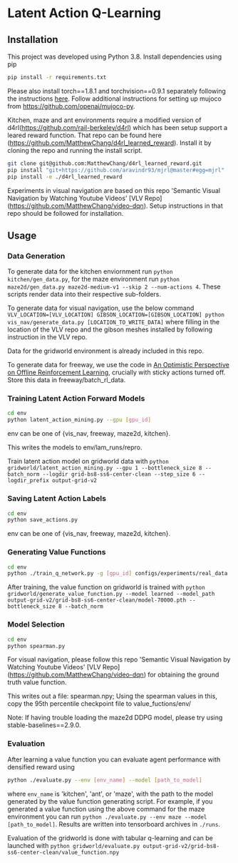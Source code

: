 # Latent Action Q-Learning
## Installation

This project was developed using Python 3.8. Install dependencies using pip

```bash
pip install -r requirements.txt
```
Please also install torch==1.8.1 and torchvision==0.9.1 separately following the instructions [here](https://pytorch.org).
Follow additional instructions for setting up mujoco from https://github.com/openai/mujoco-py.

Kitchen, maze and ant environments require a modified version of d4rl(https://github.com/rail-berkeley/d4rl) which has been setup support a leared reward function. That repo can be found here (https://github.com/MatthewChang/d4rl_learned_reward).
Install it by cloning the repo and running the install script.
```bash
git clone git@github.com:MatthewChang/d4rl_learned_reward.git
pip install "git+https://github.com/aravindr93/mjrl@master#egg=mjrl"
pip install -e ./d4rl_learned_reward
```

Experiments in visual navigation are based on this repo 'Semantic Visual Navigation by Watching Youtube Videos' [VLV Repo] (https://github.com/MatthewChang/video-dqn). Setup instructions in that repo should be followed for installation. 
## Usage
### Data Generation
To generate data for the kitchen enviornment run `python kitchen/gen_data.py`, for the maze environment run `python maze2d/gen_data.py maze2d-medium-v1 --skip 2 --num-actions 4`. These scripts render data into their respective sub-folders.

To generate data for visual navigation, use the below command
`VLV_LOCATION=[VLV_LOCATION] GIBSON_LOCATION=[GIBSON_LOCATION] python vis_nav/generate_data.py [LOCATION_TO_WRITE_DATA]`
where filling in the location of the VLV repo and the gibson meshes installed by following instruction in the VLV repo. 

Data for the gridworld environment is already included in this repo.

To generate data for freeway, we use the code in [An Optimistic Perspective on Offline Reinforcement Learning](https://github.com/google-research/batch_rl/issues), crucially with sticky actions turned off. Store this data in freeway/batch_rl_data.

### Training Latent Action Forward Models
```bash
cd env
python latent_action_mining.py --gpu [gpu_id]
```
env can be one of {vis_nav, freeway, maze2d, kitchen}.

This writes the models to env/lam_runs/repro.

Train latent action model on gridworld data with
`python gridworld/latent_action_mining.py --gpu 1 --bottleneck_size 8 --batch_norm --logdir grid-bs8-ss6-center-clean --step_size 6 --logdir_prefix output-grid-v2`


### Saving Latent Action Labels
```bash
cd env
python save_actions.py
```
env can be one of {vis_nav, freeway, maze2d, kitchen}.


### Generating Value Functions
```bash
cd env
python ./train_q_network.py -g [gpu_id] configs/experiments/real_data
```

After training, the value function on gridworld is trained with
`python gridworld/generate_value_function.py --model learned --model_path output-grid-v2/grid-bs8-ss6-center-clean/model-70000.pth --bottleneck_size 8 --batch_norm`

### Model Selection
```bash
cd env
python spearman.py
```

For visual navigation, please follow this repo 'Semantic Visual Navigation by Watching Youtube Videos' [VLV Repo] (https://github.com/MatthewChang/video-dqn) for obtaining the ground truth value function.

This writes out a file: spearman.npy; Using the spearman values in this, copy the 95th percentile checkpoint file to value_fuctions/env/

Note: If having trouble loading the maze2d DDPG model, please try using stable-baselines==2.9.0.

### Evaluation
After learning a value function you can evaluate agent performance with densified reward using
```bash
python ./evaluate.py --env [env_name] --model [path_to_model]
```
where `env_name` is 'kitchen', 'ant', or 'maze', with the path to the model
generated by the value function generating script. For example, if you
generated a value function using the above command for the maze environment you
can run `python ./evaluate.py --env maze --model [path_to_model]`. Results are
written into tensorboard archives in `./runs`.

Evaluation of the gridworld is done with tabular q-learning and can be launched with 
`python gridworld/evaluate.py output-grid-v2/grid-bs8-ss6-center-clean/value_function.npy`

